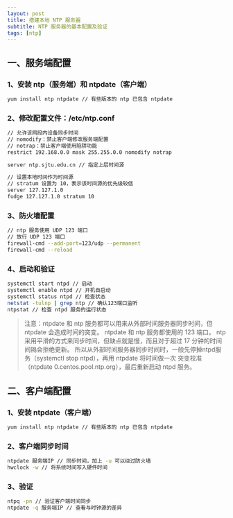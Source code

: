 ```yaml
---
layout: post
title: 搭建本地 NTP 服务器
subtitle: NTP 服务器的基本配置及验证
tags: [ntp]
---
```


## 一、服务端配置

### 1、安装 ntp（服务端）和 ntpdate（客户端）

```bash
yum install ntp ntpdate // 有些版本的 ntp 已包含 ntpdate
```

### 2、修改配置文件：/etc/ntp.conf

```bash
// 允许该网段内设备同步时间
// nomodify：禁止客户端修改服务端配置
// notrap：禁止客户端使用陷阱功能
restrict 192.168.0.0 mask 255.255.0.0 nomodify notrap

server ntp.sjtu.edu.cn // 指定上层时间源

// 设置本地时间作为时间源
// stratum 设置为 10，表示该时间源的优先级较低
server 127.127.1.0
fudge 127.127.1.0 stratum 10
```

### 3、防火墙配置

```bash
// ntp 服务使用 UDP 123 端口
// 放行 UDP 123 端口
firewall-cmd --add-port=123/udp --permanent
firewall-cmd --reload
```

### 4、启动和验证

```bash
systemctl start ntpd // 启动
systemctl enable ntpd // 开机自启动
systemctl status ntpd // 检查状态
netstat -tulnp | grep ntp // 确认123端口监听
ntpstat // 检查 ntpd 服务的运行状态
```

> 注意：ntpdate 和 ntp 服务都可以用来从外部时间服务器同步时间，但 ntpdate 会造成时间的突变。
> ntpdate 和 ntp 服务都使用的 123 端口。
> ntp 采用平滑的方式来同步时间，但缺点就是慢，而且对于超过 17 分钟的时间间隔会拒绝更新。
> 所以从外部时间服务器同步时间时，一般先停掉ntpd服务（systemctl stop ntpd），再用 ntpdate 将时间做一次
> 突变校准（ntpdate 0.centos.pool.ntp.org），最后重新启动 ntpd 服务。

## 二、客户端配置

### 1、安装 ntpdate（客户端）

```bash
yum install ntp ntpdate // 有些版本的 ntp 已包含 ntpdate
```

### 2、客户端同步时间

```bash
ntpdate 服务端IP // 同步时间，加上 -u 可以绕过防火墙
hwclock -w // 将系统时间写入硬件时间
```

### 3、验证

```bash
ntpq -pn // 验证客户端时间同步
ntpdate -q 服务端IP // 查看与时钟源的差异
```

